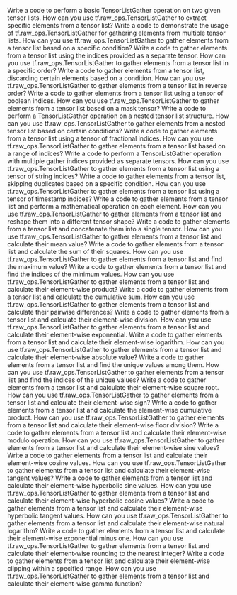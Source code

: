 Write a code to perform a basic TensorListGather operation on two given tensor lists.
How can you use tf.raw_ops.TensorListGather to extract specific elements from a tensor list?
Write a code to demonstrate the usage of tf.raw_ops.TensorListGather for gathering elements from multiple tensor lists.
How can you use tf.raw_ops.TensorListGather to gather elements from a tensor list based on a specific condition?
Write a code to gather elements from a tensor list using the indices provided as a separate tensor.
How can you use tf.raw_ops.TensorListGather to gather elements from a tensor list in a specific order?
Write a code to gather elements from a tensor list, discarding certain elements based on a condition.
How can you use tf.raw_ops.TensorListGather to gather elements from a tensor list in reverse order?
Write a code to gather elements from a tensor list using a tensor of boolean indices.
How can you use tf.raw_ops.TensorListGather to gather elements from a tensor list based on a mask tensor?
Write a code to perform a TensorListGather operation on a nested tensor list structure.
How can you use tf.raw_ops.TensorListGather to gather elements from a nested tensor list based on certain conditions?
Write a code to gather elements from a tensor list using a tensor of fractional indices.
How can you use tf.raw_ops.TensorListGather to gather elements from a tensor list based on a range of indices?
Write a code to perform a TensorListGather operation with multiple gather indices provided as separate tensors.
How can you use tf.raw_ops.TensorListGather to gather elements from a tensor list using a tensor of string indices?
Write a code to gather elements from a tensor list, skipping duplicates based on a specific condition.
How can you use tf.raw_ops.TensorListGather to gather elements from a tensor list using a tensor of timestamp indices?
Write a code to gather elements from a tensor list and perform a mathematical operation on each element.
How can you use tf.raw_ops.TensorListGather to gather elements from a tensor list and reshape them into a different tensor shape?
Write a code to gather elements from a tensor list and concatenate them into a single tensor.
How can you use tf.raw_ops.TensorListGather to gather elements from a tensor list and calculate their mean value?
Write a code to gather elements from a tensor list and calculate the sum of their squares.
How can you use tf.raw_ops.TensorListGather to gather elements from a tensor list and find the maximum value?
Write a code to gather elements from a tensor list and find the indices of the minimum values.
How can you use tf.raw_ops.TensorListGather to gather elements from a tensor list and calculate their element-wise product?
Write a code to gather elements from a tensor list and calculate the cumulative sum.
How can you use tf.raw_ops.TensorListGather to gather elements from a tensor list and calculate their pairwise differences?
Write a code to gather elements from a tensor list and calculate their element-wise division.
How can you use tf.raw_ops.TensorListGather to gather elements from a tensor list and calculate their element-wise exponential.
Write a code to gather elements from a tensor list and calculate their element-wise logarithm.
How can you use tf.raw_ops.TensorListGather to gather elements from a tensor list and calculate their element-wise absolute value?
Write a code to gather elements from a tensor list and find the unique values among them.
How can you use tf.raw_ops.TensorListGather to gather elements from a tensor list and find the indices of the unique values?
Write a code to gather elements from a tensor list and calculate their element-wise square root.
How can you use tf.raw_ops.TensorListGather to gather elements from a tensor list and calculate their element-wise sign?
Write a code to gather elements from a tensor list and calculate the element-wise cumulative product.
How can you use tf.raw_ops.TensorListGather to gather elements from a tensor list and calculate their element-wise floor division?
Write a code to gather elements from a tensor list and calculate their element-wise modulo operation.
How can you use tf.raw_ops.TensorListGather to gather elements from a tensor list and calculate their element-wise sine values?
Write a code to gather elements from a tensor list and calculate their element-wise cosine values.
How can you use tf.raw_ops.TensorListGather to gather elements from a tensor list and calculate their element-wise tangent values?
Write a code to gather elements from a tensor list and calculate their element-wise hyperbolic sine values.
How can you use tf.raw_ops.TensorListGather to gather elements from a tensor list and calculate their element-wise hyperbolic cosine values?
Write a code to gather elements from a tensor list and calculate their element-wise hyperbolic tangent values.
How can you use tf.raw_ops.TensorListGather to gather elements from a tensor list and calculate their element-wise natural logarithm?
Write a code to gather elements from a tensor list and calculate their element-wise exponential minus one.
How can you use tf.raw_ops.TensorListGather to gather elements from a tensor list and calculate their element-wise rounding to the nearest integer?
Write a code to gather elements from a tensor list and calculate their element-wise clipping within a specified range.
How can you use tf.raw_ops.TensorListGather to gather elements from a tensor list and calculate their element-wise gamma function?